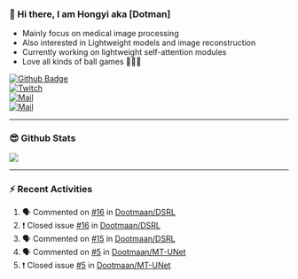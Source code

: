 
### 👋 Hi there, I am Hongyi aka [Dotman]

- Mainly focus on medical image processing
- Also interested in Lightweight models and image reconstruction
- Currently working on lightweight self-attention modules
- Love all kinds of ball games 🏸🎾🏓


[![Github Badge](https://img.shields.io/github/followers/Dootmaan?style=social)](https://github.com/Dootmaan)  
[![Twitch](https://img.shields.io/twitch/status/njdswhy?style=social)](https://www.twitch.tv/njdswhy)  
[![Mail](https://img.shields.io/badge/-Work:whongyi@zju.edu.cn-ffffff?style=flat&logo=Gmail&logoColor=blue&link=mailto:whongyi@zju.edu.cn)](mailto:whongyi@zju.edu.cn)  
[![Mail](https://img.shields.io/badge/-Gmail:njdswhy@gmail.com-c14438?style=flat&logo=Gmail&logoColor=white&link=mailto:njdswhy@gmail.com)](mailto:njdswhy@gmail.com)  



---

### 😎 Github Stats

<img align="bottom" src="https://github-readme-stats.vercel.app/api?username=Dootmaan&show_icons=true&icon_color=CE1D2D&text_color=718096&bg_color=000000&hide_title=true&theme=radical" />


---

### ⚡ Recent Activities

<!--START_SECTION:activity-->
1. 🗣 Commented on [#16](https://github.com/Dootmaan/DSRL/issues/16) in [Dootmaan/DSRL](https://github.com/Dootmaan/DSRL)
2. ❗️ Closed issue [#16](https://github.com/Dootmaan/DSRL/issues/16) in [Dootmaan/DSRL](https://github.com/Dootmaan/DSRL)
3. 🗣 Commented on [#15](https://github.com/Dootmaan/DSRL/issues/15) in [Dootmaan/DSRL](https://github.com/Dootmaan/DSRL)
4. 🗣 Commented on [#5](https://github.com/Dootmaan/MT-UNet/issues/5) in [Dootmaan/MT-UNet](https://github.com/Dootmaan/MT-UNet)
5. ❗️ Closed issue [#5](https://github.com/Dootmaan/MT-UNet/issues/5) in [Dootmaan/MT-UNet](https://github.com/Dootmaan/MT-UNet)
<!--END_SECTION:activity-->



<!--
**Dootmaan/Dootmaan** is a ✨ _special_ ✨ repository because its `README.md` (this file) appears on your GitHub profile.

Here are some ideas to get you started:

- 🔭 I’m currently working on ...
- 🌱 I’m currently learning ...
- 👯 I’m looking to collaborate on ...
- 🤔 I’m looking for help with ...
- 💬 Ask me about ...
- 📫 How to reach me: ...
- 😄 Pronouns: ...
- ⚡ Fun fact: ...
-->
